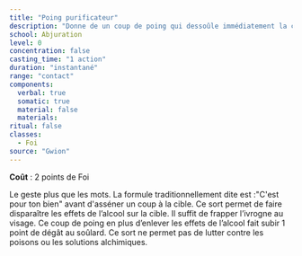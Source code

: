 ```yaml
---
title: "Poing purificateur"
description: "Donne de un coup de poing qui dessoûle immédiatement la cible"
school: Abjuration
level: 0
concentration: false
casting_time: "1 action"
duration: "instantané"
range: "contact"
components:
  verbal: true
  somatic: true
  material: false
  materials:
ritual: false
classes:
  - Foi
source: "Gwion"
---
```

**Coût** : 2 points de Foi  

Le geste plus que les mots. La formule traditionnellement dite est :"C'est pour ton bien" avant d'asséner un coup à la cible. Ce sort permet de faire disparaître les effets de l’alcool sur la cible. Il suffit de frapper l’ivrogne au visage. Ce coup de poing en plus d’enlever les effets de l’alcool fait subir 1 point de dégât au soûlard. Ce sort ne permet pas de lutter contre les poisons ou les solutions alchimiques.   
